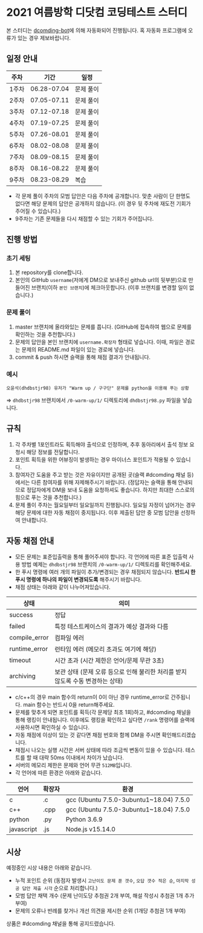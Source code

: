 # 2021 여름방학 디닷컴 코딩테스트 스터디

본 스터디는 [dcomding-bot](https://github.com/dhdbstjr98/dcomding-bot)에 의해 자동화되어 진행됩니다. 혹 자동화 프로그램에 오류가 있는 경우 제보바랍니다.

## 일정 안내
|주차|기간|일정|
|---|---|---|
|1주차|06.28-07.04|문제 풀이|
|2주차|07.05-07.11|문제 풀이|
|3주차|07.12-07.18|문제 풀이|
|4주차|07.19-07.25|문제 풀이|
|5주차|07.26-08.01|문제 풀이|
|6주차|08.02-08.08|문제 풀이|
|7주차|08.09-08.15|문제 풀이|
|8주차|08.16-08.22|문제 풀이|
|9주차|08.23-08.29|복습|

- 각 문제 풀이 주차의 모범 답안은 다음 주차에 공개합니다. 맞춘 사람이 단 한명도 없다면 해당 문제의 답안은 공개하지 않습니다. (이 경우 뒷 주차에 재도전 기회가 주어질 수 있습니다.)
- 9주차는 기존 문제들을 다시 채점할 수 있는 기회가 주어집니다.

## 진행 방법
### 초기 세팅
1. 본 repository를 clone합니다.
2. 본인의 GitHub `username`(저에게 DM으로 보내주신 github url의 뒷부분)으로 만들어진 브랜치(이하 `본인 브랜치`)에 체크아웃합니다. (이후 브랜치를 변경할 일이 없습니다.)

### 문제 풀이
1. master 브랜치에 올라와있는 문제를 풉니다. (GitHub에 접속하여 웹으로 문제를 확인하는 것을 추천합니다.)
2. 문제의 답안을 본인 브랜치에 `username.확장자` 형태로 넣습니다. 이때, 파일은 경로는 문제의 README.md 파일이 있는 경로에 넣습니다.    
3. commit & push 하시면 슬랙을 통해 채점 결과가 안내됩니다.

### 예시
```
오윤석(dhdbstjr98) 유저가 "Warm up / 구구단" 문제를 python을 이용해 푸는 상황
```
=> `dhdbstjr98` 브랜치에서 `/0-warm-up/1/` 디렉토리에 `dhdbstjr98.py` 파일을 넣습니다.

## 규칙
1. 각 주차별 1포인트라도 획득해야 출석으로 인정하며, 추후 동아리에서 출석 정보 요청시 해당 정보를 전달합니다.
2. 포인트 획득을 위한 어뷰징이 발생하는 경우 마이너스 포인트가 적용될 수 있습니다.
3. 참여자간 도움을 주고 받는 것은 자유이지만 공개된 곳(슬랙 #dcomding 채널 등)에서는 다른 참여자를 위해 자제해주시기 바랍니다. (정답자는 슬랙을 통해 안내되므로 정답자에게 DM을 보내 도움을 요청하셔도 좋습니다. 하지만 최대한 스스로의 힘으로 푸는 것을 추천합니다.)
4. 문제 풀이 주차는 월요일부터 일요일까지 진행됩니다. 일요일 자정이 넘어가는 경우 해당 문제에 대한 자동 채점이 중지됩니다. 이후 제출된 답안 중 모범 답안을 선정하여 안내합니다.

## 자동 채점 안내
- 모든 문제는 표준입출력을 통해 풀어주셔야 합니다. 각 언어에 따른 표준 입출력 사용 방법 예제는 `dhdbstjr98` 브랜치의 `/0-warm-up/1/` 디렉토리를 확인해주세요.
- 한 푸시 명령에 여러 개의 파일이 추가/변경되는 경우 채점되지 않습니다. **반드시 한 푸시 명령에 하나의 파일이 변경되도록** 해주시기 바랍니다.
- 채점 상태는 아래와 같이 나누어져있습니다.

|상태|의미|
|---|---|
|success|정답|
|failed|특정 테스트케이스의 결과가 예상 결과와 다름|
|compile_error|컴파일 에러|
|runtime_error|런타임 에러 (메모리 초과도 여기에 해당)|
|timeout|시간 초과 (시간 제한은 언어/문제 무관 3초)|
|archiving|보관 상태 (문제 오류 등으로 인해 불리한 처리를 받지 않도록 수동 변경하는 상태)|

- c/c++의 경우 main 함수의 return이 0이 아닌 경우 runtime_error로 간주됩니다. main 함수는 반드시 0을 return해주세요.
- 문제를 맞추게 되면 포인트를 획득(각 문제당 최초 1회)하고, #dcomding 채널을 통해 랭킹이 안내됩니다. 이후에도 랭킹을 확인하고 싶다면 `/rank` 명령어를 슬랙에 사용하시면 확인하실 수 있습니다.
- 자동 채점에 이상이 있는 것 같다면 채점 번호와 함께 DM을 주시면 확인해드리겠습니다.
- 채점시 나오는 실행 시간은 서버 상태에 따라 조금씩 변동이 있을 수 있습니다. 테스트를 할 때 대략 50ms 이내에서 차이가 났습니다.
- 서버의 메모리 제한은 문제와 언어 무관 `512MB`입니다.
- 각 언어에 따른 환경은 아래와 같습니다.

|언어|확장자|환경|
|---|---|---|
|c|.c|gcc (Ubuntu 7.5.0-3ubuntu1~18.04) 7.5.0|
|c++|.cpp|gcc (Ubuntu 7.5.0-3ubuntu1~18.04) 7.5.0|
|python|.py|Python 3.6.9|
|javascript|.js|Node.js v15.14.0|

## 시상
예정중인 시상 내용은 아래와 같습니다.
- 누적 포인트 순위 (동점자 발생시 `고난이도 문제 푼 갯수`, `오답 갯수 적은 순`, `마지막 성공 답안 제출 시각` 순으로 처리합니다.)
- 모범 답안 채택 개수 (문제 난이도당 추첨권 2개 부여, 해설 작성시 추첨권 1개 추가 부여)
- 문제의 오류나 반례를 찾거나 개선 의견을 제시한 순위 (1개당 추첨권 1개 부여)

상품은 #dcomding 채널을 통해 공지드렸습니다.
